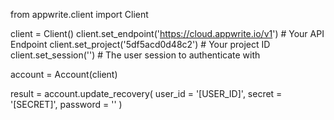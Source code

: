 from appwrite.client import Client

client = Client()
client.set_endpoint('https://cloud.appwrite.io/v1') # Your API Endpoint
client.set_project('5df5acd0d48c2') # Your project ID
client.set_session('') # The user session to authenticate with

account = Account(client)

result = account.update_recovery(
    user_id = '[USER_ID]',
    secret = '[SECRET]',
    password = ''
)
